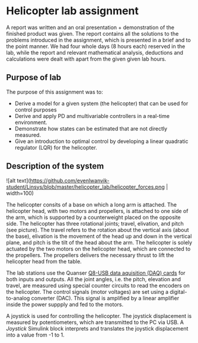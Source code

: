 # Helicopter lab assignment

A report was written and an oral presentation + demonstration of the finished product was given. The report contains all the solutions to the problems introduced in the assignment, which is presented in a brief and to the point manner. We had four whole days (8 hours each) reserved in the lab, while the report and relevant mathematical analysis, deductions and calculations were dealt with apart from the given given lab hours.

## Purpose of lab
The purpose of this assignment was to:
* Derive a model for a given system (the helicopter) that can be used for control purposes
* Derive and apply PD and multivariable controllers in a real-time environment.
* Demonstrate how states can be estimated that are not directly measured.
* Give an introduction to optimal control by developing a linear quadratic regulator (LQR) for the helicopter.

## Description of the system

![alt text](https://github.com/evenlwanvik-student/Linsys/blob/master/helicopter_lab/helicopter_forces.png | width=100)

The helicopter consits of a base on which a long arm is attached. The helicopter head, with two motors and propellers, is attached to one side of the arm, which is supported by a counterweight placed on the opposite side. The helicopter has three rotational joints; travel, elivation, and pitch (see picture). The travel refers to the rotation about the vertical axis (about the base), elivation is the movement of the head up and down in the vertical plane, and pitch is the tilt of the head about the arm. The helicopter is solely actuated by the two motors on the helicopter head, which are connected to the propellers. The propellers delivers the necessary thrust to lift the helicopter head from the table.

The lab stations use the Quanser [Q8-USB data aquisition (DAQ) cards](https://www.quanser.com/products/q8-usb-data-acquisition-device/) for both inputs and outputs. All the joint angles, i.e. the pitch, elevation and travel, are measured using special counter circuits to read the encoders on the helicopter. The control signals (motor voltages) are set using a digital-to-analog converter (DAC). This signal is amplified by a linear amplifier inside the power suppply and fed to the motors.

A joystick is used for controlling the helicopter. The joystick displacement is measured by potentiometers, which are transmitted to the PC via USB. A *Joystick* Simulink block interprets and translates the joystick displacement into a value from -1 to 1.

